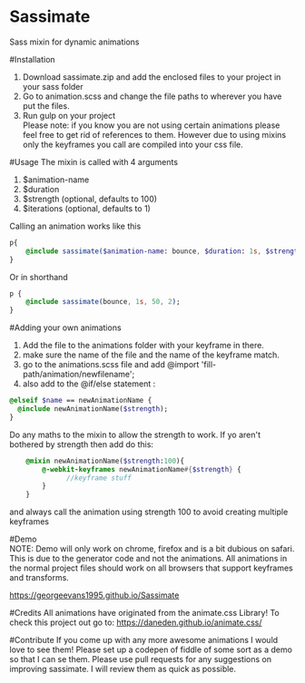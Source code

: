 # Sassimate
Sass mixin for dynamic animations<br>

#Installation

1. Download sassimate.zip and add the enclosed files to your project in your sass folder<br>
2. Go to animation.scss and change the file paths to wherever you have put the files.<br>
3. Run gulp on your project<br>
Please note: if you know you are not using certain animations please feel free to get rid of references to them. However due to using mixins only the keyframes you call are compiled into your css file.

#Usage
The mixin is called with 4 arguments<br>

1. $animation-name<br>
2. $duration<br>
3. $strength (optional, defaults to 100)<br>
4. $iterations (optional, defaults to 1)<br>

Calling an animation works like this<br>
```sass
p{
    @include sassimate($animation-name: bounce, $duration: 1s, $strength: 50, $iterations: 2);
}
```
Or in shorthand<br>
```sass
p {
    @include sassimate(bounce, 1s, 50, 2);
}
```
#Adding your own animations
1. Add the file to the animations folder with your keyframe in there.<br>
2. make sure the name of the file and the name of the keyframe match.<br>
3. go to the animations.scss file and add @import 'fill-path/animation/newfilename';<br>
4. also add to the @if/else statement :<br>
```sass
@elseif $name == newAnimationName {
  @include newAnimationName($strength);
}
```
Do any maths to the mixin to allow the strength to work. If yo aren't bothered by strength then add do this:<br>
```sass
    @mixin newAnimationName($strength:100){
        @-webkit-keyframes newAnimationName#{$strength} {
              //keyframe stuff
        }
    }
```
and always call the animation using strength 100 to avoid creating multiple keyframes<br>


#Demo<br>
NOTE: Demo will only work on chrome, firefox and is a bit dubious on safari. This is due to the generator code and not the animations. All animations in the normal project files should work on all browsers that support keyframes and transforms.<br>

https://georgeevans1995.github.io/Sassimate<br>

#Credits
All animations have originated from the animate.css Library! To check this project out go to:
https://daneden.github.io/animate.css/

#Contribute
If you come up with any more awesome animations I would love to see them! Please set up a codepen of fiddle of some sort as a demo so that I can se them. Please use pull requests for any suggestions on improving sassimate. I will review them as quick as possible. 


